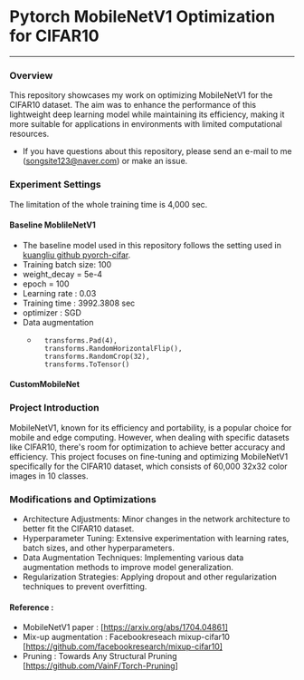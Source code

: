 # Pytorch MobileNetV1 Optimization for CIFAR10
---
### Overview
This repository showcases my work on optimizing MobileNetV1 for the CIFAR10 dataset. The aim was to enhance the performance of this lightweight deep learning model while maintaining its efficiency, making it more suitable for applications in environments with limited computational resources.
* If you have questions about this repository, please send an e-mail to me (songsite123@naver.com) or make an issue.

### Experiment Settings
The limitation of the whole training time is 4,000 sec.
#### Baseline MoblileNetV1
* The baseline model used in this repository follows the setting used in [kuangliu github pyorch-cifar](https://github.com/kuangliu/pytorch-cifar/blob/master/models/mobilenet.py).
* Training batch size: 100
* weight_decay = 5e-4
* epoch = 100
* Learning rate : 0.03
* Training time : 3992.3808 sec
* optimizer : SGD
* Data augmentation
  *       transforms.Pad(4),
          transforms.RandomHorizontalFlip(),
          transforms.RandomCrop(32),
          transforms.ToTensor()

#### CustomMobileNet

### Project Introduction
MobileNetV1, known for its efficiency and portability, is a popular choice for mobile and edge computing. However, when dealing with specific datasets like CIFAR10, there's room for optimization to achieve better accuracy and efficiency. This project focuses on fine-tuning and optimizing MobileNetV1 specifically for the CIFAR10 dataset, which consists of 60,000 32x32 color images in 10 classes.

### Modifications and Optimizations
* Architecture Adjustments: Minor changes in the network architecture to better fit the CIFAR10 dataset.
* Hyperparameter Tuning: Extensive experimentation with learning rates, batch sizes, and other hyperparameters.
* Data Augmentation Techniques: Implementing various data augmentation methods to improve model generalization.
* Regularization Strategies: Applying dropout and other regularization techniques to prevent overfitting.

#### Reference : 
* MobileNetV1 paper : [https://arxiv.org/abs/1704.04861]
* Mix-up augmentation : Facebookreseach mixup-cifar10 [https://github.com/facebookresearch/mixup-cifar10]
* Pruning : Towards Any Structural Pruning [https://github.com/VainF/Torch-Pruning]
